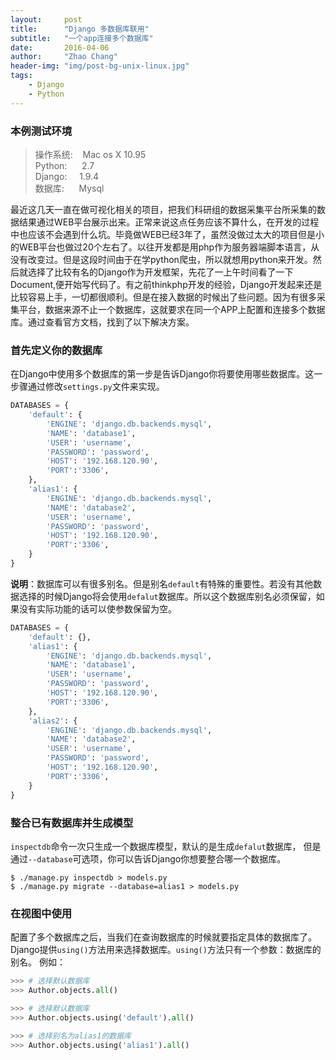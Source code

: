 ```yaml
---
layout:     post
title:      "Django 多数据库联用"
subtitle:   "一个app连接多个数据库"
date:       2016-04-06
author:     "Zhao Chang"
header-img: "img/post-bg-unix-linux.jpg"
tags:
    - Django
    - Python
---
```


### 本例测试环境

>操作系统: &nbsp;&nbsp;&nbsp;Mac os X 10.95<br />
>Python: &nbsp;&nbsp;&nbsp;&nbsp;&nbsp;2.7<br />
>Django: &nbsp;&nbsp;&nbsp;&nbsp;1.9.4<br />
>数据库:  &nbsp;&nbsp;&nbsp;&nbsp;&nbsp;Mysql

最近这几天一直在做可视化相关的项目，把我们科研组的数据采集平台所采集的数据结果通过WEB平台展示出来。正常来说这点任务应该不算什么，在开发的过程中也应该不会遇到什么坑。毕竟做WEB已经3年了，虽然没做过太大的项目但是小的WEB平台也做过20个左右了。以往开发都是用php作为服务器端脚本语言，从没有改变过。但是这段时间由于在学python爬虫，所以就想用python来开发。然后就选择了比较有名的Django作为开发框架，先花了一上午时间看了一下Document,便开始写代码了。有之前thinkphp开发的经验，Django开发起来还是比较容易上手，一切都很顺利。但是在接入数据的时候出了些问题。因为有很多采集平台，数据来源不止一个数据库，这就要求在同一个APP上配置和连接多个数据库。通过查看官方文档，找到了以下解决方案。

### 首先定义你的数据库
在Django中使用多个数据库的第一步是告诉Django你将要使用哪些数据库。这一步骤通过修改`settings.py`文件来实现。

```python
DATABASES = {
    'default': {
        'ENGINE': 'django.db.backends.mysql',
        'NAME': 'database1',
        'USER': 'username',
        'PASSWORD': 'password',
        'HOST': '192.168.120.90',
        'PORT':'3306',
    },
    'alias1': {
        'ENGINE': 'django.db.backends.mysql',
        'NAME': 'database2',
        'USER': 'username',
        'PASSWORD': 'password',
        'HOST': '192.168.120.90',
        'PORT':'3306',
    }
}
```
**说明**：数据库可以有很多别名。但是别名`default`有特殊的重要性。若没有其他数据选择的时候Django将会使用`defalut`数据库。所以这个数据库别名必须保留，如果没有实际功能的话可以使参数保留为空。

```python
DATABASES = {
    'default': {},
    'alias1': {
        'ENGINE': 'django.db.backends.mysql',
        'NAME': 'database1',
        'USER': 'username',
        'PASSWORD': 'password',
        'HOST': '192.168.120.90',
        'PORT':'3306',
    },
    'alias2': {
        'ENGINE': 'django.db.backends.mysql',
        'NAME': 'database2',
        'USER': 'username',
        'PASSWORD': 'password',
        'HOST': '192.168.120.90',
        'PORT':'3306',
    }
}
```

### 整合已有数据库并生成模型
`inspectdb`命令一次只生成一个数据库模型，默认的是生成`defalut`数据库，
但是通过`--database`可选项，你可以告诉Django你想要整合哪一个数据库。

```shell
$ ./manage.py inspectdb > models.py
$ ./manage.py migrate --database=alias1 > models.py
```





### 在视图中使用

配置了多个数据库之后，当我们在查询数据库的时候就要指定具体的数据库了。Django提供`using()`方法用来选择数据库。`using()`方法只有一个参数：数据库的别名。
例如：

```python
>>> # 选择默认数据库
>>> Author.objects.all()

>>> # 选择默认数据库
>>> Author.objects.using('default').all()

>>> # 选择别名为alias1的数据库
>>> Author.objects.using('alias1').all()

```
